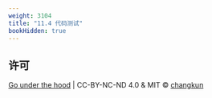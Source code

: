 ```yaml
---
weight: 3104
title: "11.4 代码测试"
bookHidden: true
---
```


## 许可

[Go under the hood](https://github.com/changkun/go-under-the-hood) | CC-BY-NC-ND 4.0 & MIT &copy; [changkun](https://changkun.de)

